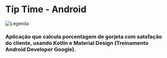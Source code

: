 # Tip Time - Android

![Legenda](https://lh3.googleusercontent.com/wTGHR1Jp4BKQwjb7sGHpNa_P6tD4uWVwo9nSxTdlFz9rcM3PQ9bYlkMsQoceJJqXjNOY=s85)

### Aplicação que calcula porcentagem de gorjeta com satsfação do cliente, usando Kotlin e Material Design (Treinamento Android Developer Google).
